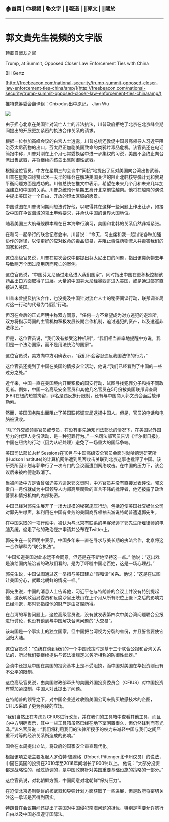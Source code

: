###  [:house:首頁](https://github.com/ourhimalayas/home) | [:tv:視頻](https://github.com/ourhimalayas/videos) | [:books:文字](https://github.com/ourhimalayas/txt) | [:newspaper:報道](https://github.com/ourhimalayas/news) | [:eagle:郭文](https://github.com/ourhimalayas/guomedia) | [:pray:關於](https://github.com/ourhimalayas/home/tree/master/about)
---
# 郭文貴先生視頻的文字版
轉載自[戰友之聲](http://littleantvoice.blogspot.com)

Trump, at Summit, Opposed Closer Law Enforcement Ties with China

Bill Gertz

[http://freebeacon.com/national-security/trump-summit-opposed-closer-law-enforcement-ties-china/amp/](http://freebeacon.com/national-security/trump-summit-opposed-closer-law-enforcement-ties-china/amp/)



推特党筹委会翻译组：Chixodus出中原记， Jian Wu





[![](https://4.bp.blogspot.com/-exNOec4-LQo/WgT7p5QmSJI/AAAAAAAABLQ/_EeSI8fMfHIiPXgAe6sDQO5WfSLosXVWQCLcBGAs/s400/1109-1.PNG)](https://4.bp.blogspot.com/-exNOec4-LQo/WgT7p5QmSJI/AAAAAAAABLQ/_EeSI8fMfHIiPXgAe6sDQO5WfSLosXVWQCLcBGAs/s1600/1109-1.PNG)









由于担心北京在美国针对流亡人士的非法执法，川普政府拒绝了北京在北京峰会期间提出的开展更加紧密的执法合作关系的请求。



根据一位参加高峰会议的白宫人士透露，川普总统还敦促中国最高领导人习近平阻治芬太尼药物的出口，芬太尼正加剧美国致命的类鸦片毒品危机。该官员还在电话简报中称，川普对刚在上个月七常委换届中进一步集权的习说，美国不会终止向台湾出售武器，并将继续向该岛出售防御性武器。



根据这位官员，中方在星期三的会谈中“间接”地提出了反对美国向台湾出售武器。川普在星期四称赞此次一天半的峰会在解决美国关注的阻止北韩核导弹计划和贸易平衡问题方面是成功的。川普总统在推文中表示，希望在未来几个月和未来几年加强建立和中国的关系。川普总统预计星期五离开北京前往越南。他将在越南的演说中提出美国对一个自由、开放的印太区域的愿景。



中国试图在川普访问期间想法讨好他，以取得其在这样一些问题上作出让步，如接受中国在争议海域的领土申索要求，并承认中国的世界大国地位。



随着美国三大航母舰群本周在日本海举行演习，美国和北韩的关系仍然非常紧张。



在和习一起举行的联合记者会中，川普说：“今天，习主席和我一起讨论各种加强协作的途径，以便更好的应对致命的毒品贸易，并阻止毒性药物流入并毒害我们的国家和社区。



这位高级官员说，川普在每次会议中都提出芬太尼出口的问题，指出该类药物去年导致两万个因过度用药而死亡的案例。



这位官员说，“中国芬太尼通过走私进入我们国家”，同时指出中国在更积极控制该药品出口方面取得了进展。大量的中国芬太尼经墨西哥进入美国，或是通过邮寄直接进入美国。

川普未曾提及执法合作，也没提及中国针对流亡人士的秘密间谍行动，联邦调查局对这一行动的代号为“猎狐”行动。



但习在会后的正式声明中称双方同意，“任何一方不希望成为对方逃犯的避难所，双方将指示两国的主管机构积极发展长期合作机制，追讨逃犯的资产，以及遣返非法移民。”

但是，这位官员说，“我们没有接受这种机制”，“我们相当直率地提醒中方说，我们是一个法治国家，而不是用法统治的国家”。



这位官员说，美方向中方明确表示，“我们不会容忍违反我国法律的行为。”



这位官员还提到了中国在美国的情报安全活动，他说:“我们已经看到了中国的一些过分之处。”



近年来，中国一直在美国境内开展积极的国安行动，试图寻找犯罪分子和持不同政见者。例如，中国一名高级安全官员和其他几名官员在5月份被美国联邦调查局(FBI)在纽约短暂拘留，罪名是违反旅行限制，还有与中国商人郭文贵会面后敲诈勒索。



然而，美国国务院出面阻止了美国联邦调查局逮捕中国人。但是，官员的电话和电脑被没收。



“除了外交或领事官员或专员，在没有事先通知司法部长的情况下，在美国以外国势力的代理人身份活动，是一种犯罪行为。” 一名司法部官员告诉《华尔街日报》，中国在纽约的行动（因为从轻处理）避免了一场重大的国际争端。



美国司法部长Jeff Sessions在10月与中国高级安全官员会面时就哈德逊研究所(Hudson Institute)的计算机网络遭到黑客攻击关联到北京这事也批评了中国。该研究所因计划与郭举行了一次专门的会议而遭到网络攻击。在中国的压力下，该会议后来被哈德逊取消了。







当被问及中方是否曾强迫美方遣返郭文贵时，中方官员并没有直接发表评论。郭文贵自一月份就成为中国领导人内部高层腐败的直言不讳的批评者，他还披露了政治警察和情报机构的内部秘密。



中国已经对郭先生展开了一场大规模的秘密施压行动，包括迫使美国社交媒体公司对郭先生噤声，和利用在中国有业务的美国商界领袖去游说特朗普遣返郭先生。



在中国采取的一项行动中，被认为与北京有联系的黑客渗透了郭先生所雇律师的电脑系统，偷走了他的政治庇护申请并公布在Twitter上。



郭先生在一份声明中表示，中国多年来一直在寻求与美长期的执法合作，北京将这一合作解释为“联合执法”。



“中国知道美国对此永远不会同意，但还是在不断地坚持这一点。” 他说：“这出戏是演给国内统治者的政敌们看的，是为了吓唬中国老百姓，这是一场心理战。”



郭先生说，中国试图通过这一举措与美国建立“假和谐”关系。他说：“这是在试图让美国分心，就跟北朝鲜的情况一样。”



郭先生说，中国的消息人士告诉他，习近平在与特朗普的会议上并没有特别提起他，这表明政治局委员和反腐沙皇王岐山在上个月从所有职位上退下之后的影响力已经消退，那时郭指控他的财产是由贪腐所得。



在台湾的军售问题上，这位高级官员说，没有就发表第四次中美台湾问题联合公报进行讨论，也没有谈到与中国解决台湾问题的“大交易”。



该岛国是一个事实上的独立国家，但中国把台湾视为分裂的省份，并且誓言要使它回归大陆。



这位官员说：“总统在谈到我们的一个中国政策时是基于三个联合公报和台湾关系法的，所以我们要继续提供与该法律规定义务所相称的防御性武器。”



会谈中还提及中国在美国的投资基本上是不受阻挠，而中国对美国在华投资则设有不公平的限制。



这位高级官员说，由美国财政部牵头的美国外国投资委员会（CFIUS）对中国投资有望加紧控制，中国人对此提出了问题。



在特朗普的领导之下，对中国企业通过收购美国公司来购买敏感技术的企图，CFIUS采取了更为强硬的立场。



“我们当然正在考虑对CFIUS进行改革，并在我们的工具箱中查看其他工具，而且向中方明确表示，其中一些工具箱虽然已经在地下室闲置很久，但仍然锋利而有光泽。”该名官员说：“我们将利用我们的法律所授予的权力来减轻中国与我们之间严重不对等的经济关系所造成的影响。”



国会在本周提出立法，将政府的国家安全审查现代化。



根据该项立法主要发起人罗伯特·彼滕格（Robert Pittenger北卡州议员）的说法，中国在美国的投资在2010年至2016年间增长了900％以上。 他说：“大部分投资都是战略性的，经过协调的，是中国政府针对美国重要基础设施的策略的一部分。”



这位官员说，对北朝鲜方面，中国同意对北朝鲜“保持压力”。



在迫使北京遏制朝鲜的核武器和导弹计划方面获取了一些进展，但是政府将密切关注这一承诺是否得到落实。



特朗普在会议期间还提出了美国对中国侵犯南海问题的担忧，特别是需要允许航行自由以及中国必须遵守国际法。

<u></u><sub></sub><sup></sup><strike></strike>